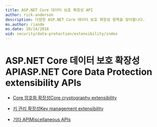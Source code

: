 ```yaml
---
title: ASP.NET Core 데이터 보호 확장성 API
author: rick-anderson
description: 다양한 ASP.NET Core 데이터 보호 확장성 항목을 찾아봅니다.
ms.author: riande
ms.date: 10/14/2016
uid: security/data-protection/extensibility/index
---
```

# <a name="aspnet-core-data-protection-extensibility-apis"></a><span data-ttu-id="9a516-103">ASP.NET Core 데이터 보호 확장성 API</span><span class="sxs-lookup"><span data-stu-id="9a516-103">ASP.NET Core Data Protection extensibility APIs</span></span>

* [<span data-ttu-id="9a516-104">Core 암호화 확장성</span><span class="sxs-lookup"><span data-stu-id="9a516-104">Core cryptography extensibility</span></span>](xref:security/data-protection/extensibility/core-crypto)

* [<span data-ttu-id="9a516-105">키 관리 확장성</span><span class="sxs-lookup"><span data-stu-id="9a516-105">Key management extensibility</span></span>](xref:security/data-protection/extensibility/key-management)

* [<span data-ttu-id="9a516-106">기타 API</span><span class="sxs-lookup"><span data-stu-id="9a516-106">Miscellaneous APIs</span></span>](xref:security/data-protection/extensibility/misc-apis)
